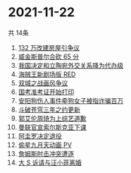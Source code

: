 # 2021-11-22
  共 14条

  <!-- BEGIN -->
  <!-- 最后更新时间:Mon Nov 22 2021 05:10:10 GMT+0000 (Coordinated Universal Time) -->
  1. [132 万改建房屋引争议](https://www.zhihu.com/search?q=梦想改造家)
1. [威金斯普尔合砍 65 分](https://www.zhihu.com/search?q=勇士)
1. [我国决定和立陶宛外交关系降为代办级](https://www.zhihu.com/search?q=立陶宛)
1. [海贼王新剧场版 RED](https://www.zhihu.com/search?q=海贼王)
1. [双城之战画风争议](https://www.zhihu.com/search?q=双城之战)
1. [国考准考证开始打印](https://www.zhihu.com/search?q=国考准考证)
1. [安阳狗伤人事件牵狗女子被指诈骗百万](https://www.zhihu.com/search?q=安阳狗伤人)
1. [斗破苍穹三年之约更新](https://www.zhihu.com/search?q=斗破苍穹三年之约)
1. [郭艾伦周琦为上综艺道歉](https://www.zhihu.com/search?q=郭艾伦道歉)
1. [曼联官宣索尔斯克亚下课](https://www.zhihu.com/search?q=索尔斯克亚)
1. [阿圭罗决定退役](https://www.zhihu.com/search?q=阿圭罗)
1. [偷星九月天动画 PV](https://www.zhihu.com/search?q=偷星九月天)
1. [詹姆斯肘击冲突遭逐](https://www.zhihu.com/search?q=詹姆斯)
1. [大 S 诉请与汪小菲离婚](https://www.zhihu.com/search?q=大S离婚)
  <!-- END -->
  